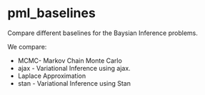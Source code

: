 # pml_baselines

Compare different baselines for the Baysian Inference problems.

We compare:
* MCMC- Markov Chain Monte Carlo
* ajax - Variational Inference using ajax.
* Laplace Approximation
* stan - Variational Inference using Stan
